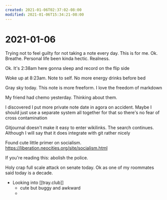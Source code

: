 ```yaml
---
created: 2021-01-06T02:37:02-08:00
modified: 2021-01-06T15:34:21-08:00
---
```


# 2021-01-06

Trying not to feel guilty for not taking a note every day. This is for me. Ok. Breathe. Personal life been kinda hectic. Realness. 

Ok. It's 2:38am here gonna sleep and record on the flip side

Woke up at 8:23am. Note to self. No more energy drinks before bed

Gray sky today. This note is more freeform. I love the freedom of markdown

My friend had chemo yesterday. Thinking about them. 

I discovered I put more private note date in agora on accident. Maybe I should just use a separate system all together for that so there's no fear of cross contamination

Gitjournal doesn't make it easy to enter wikilinks. The search continues. Although I will say that it does integrate with git rather nicely

Found cute little primer on socialism. https://liberation.neocities.org/site/socialism.html

If you're reading this: abolish the police.

Holy crap full scale attack on senate today. Ok as one of my roommates said today is a decade.

-	Looking into [[tray.club]]
	-	cute but buggy and awkward
	-	

